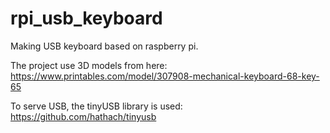 # rpi_usb_keyboard
Making USB keyboard based on raspberry pi.

The project use 3D models from here:
https://www.printables.com/model/307908-mechanical-keyboard-68-key-65

To serve USB, the tinyUSB library is used: https://github.com/hathach/tinyusb